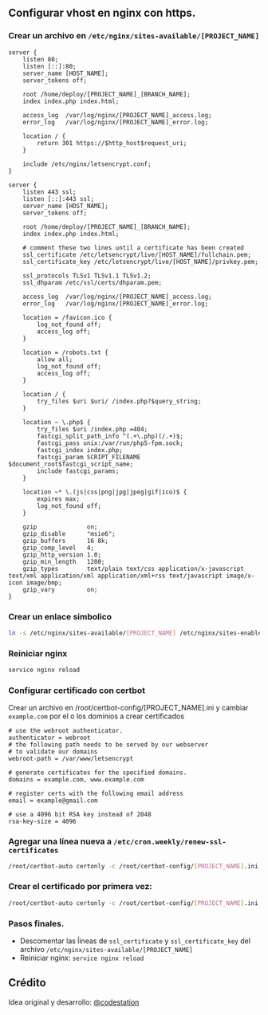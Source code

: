 ## Configurar vhost en nginx con https.

### Crear un archivo en `/etc/nginx/sites-available/[PROJECT_NAME]`

```
server {
    listen 80;
    listen [::]:80;
    server_name [HOST_NAME];
    server_tokens off;

    root /home/deploy/[PROJECT_NAME]_[BRANCH_NAME];
    index index.php index.html;

    access_log  /var/log/nginx/[PROJECT_NAME]_access.log;
    error_log   /var/log/nginx/[PROJECT_NAME]_error.log;

    location / {
        return 301 https://$http_host$request_uri;
    }

    include /etc/nginx/letsencrypt.conf;
}

server {
    listen 443 ssl;
    listen [::]:443 ssl;
    server_name [HOST_NAME];
    server_tokens off;

    root /home/deploy/[PROJECT_NAME]_[BRANCH_NAME];
    index index.php index.html;

    # comment these two lines until a certificate has been created
    ssl_certificate /etc/letsencrypt/live/[HOST_NAME]/fullchain.pem;
    ssl_certificate_key /etc/letsencrypt/live/[HOST_NAME]/privkey.pem;

    ssl_protocols TLSv1 TLSv1.1 TLSv1.2;
    ssl_dhparam /etc/ssl/certs/dhparam.pem;

    access_log  /var/log/nginx/[PROJECT_NAME]_access.log;
    error_log   /var/log/nginx/[PROJECT_NAME]_error.log;

    location = /favicon.ico {
        log_not_found off;
        access_log off;
    }

    location = /robots.txt {
        allow all;
        log_not_found off;
        access_log off;
    }

    location / {
        try_files $uri $uri/ /index.php?$query_string;
    }

    location ~ \.php$ {
        try_files $uri /index.php =404;
        fastcgi_split_path_info ^(.+\.php)(/.+)$;
        fastcgi_pass unix:/var/run/php5-fpm.sock;
        fastcgi_index index.php;
        fastcgi_param SCRIPT_FILENAME $document_root$fastcgi_script_name;
        include fastcgi_params;
    }

    location ~* \.(js|css|png|jpg|jpeg|gif|ico)$ {
        expires max;
        log_not_found off;
    }

    gzip              on;
    gzip_disable      "msie6";
    gzip_buffers      16 8k;
    gzip_comp_level   4;
    gzip_http_version 1.0;
    gzip_min_length   1280;
    gzip_types        text/plain text/css application/x-javascript text/xml application/xml application/xml+rss text/javascript image/x-icon image/bmp;
    gzip_vary         on;
}
```

### Crear un enlace simbolico
``` sh
ln -s /etc/nginx/sites-available/[PROJECT_NAME] /etc/nginx/sites-enables/[PROJECT_NAME]
```

### Reiniciar nginx

``` sh
service nginx reload
```

### Configurar certificado con certbot

Crear un archivo en /root/certbot-config/[PROJECT_NAME].ini y cambiar `example.com` por el o los dominios a crear certificados

```
# use the webroot authenticator. 
authenticator = webroot
# the following path needs to be served by our webserver
# to validate our domains
webroot-path = /var/www/letsencrypt

# generate certificates for the specified domains.
domains = example.com, www.example.com

# register certs with the following email address
email = example@gmail.com

# use a 4096 bit RSA key instead of 2048
rsa-key-size = 4096
```

### Agregar una línea nueva a `/etc/cron.weekly/renew-ssl-certificates`

``` sh
/root/certbot-auto certonly -c /root/certbot-config/[PROJECT_NAME].ini --renew-by-default
```

### Crear el certificado por primera vez:

``` sh
/root/certbot-auto certonly -c /root/certbot-config/[PROJECT_NAME].ini
```

### Pasos finales.

* Descomentar las ĺineas de `ssl_certificate` y `ssl_certificate_key` del archivo `/etc/nginx/sites-available/[PROJECT_NAME]`
* Reiniciar nginx: `service nginx reload`

Crédito
--------

Idea original y desarrollo: [@codestation](https://github.com/codestation)

